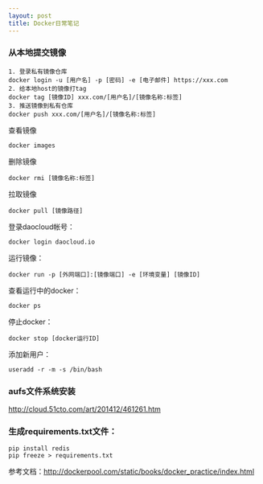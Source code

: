 ```yaml
---
layout: post
title: Docker日常笔记
---
```


### 从本地提交镜像
 
	1. 登录私有镜像仓库
	docker login -u [用户名] -p [密码] -e [电子邮件] https://xxx.com
	2. 给本地host的镜像打tag
	docker tag [镜像ID] xxx.com/[用户名]/[镜像名称:标签]
	3. 推送镜像到私有仓库
	docker push xxx.com/[用户名]/[镜像名称:标签]

查看镜像

	docker images

删除镜像

	docker rmi [镜像名称:标签]

拉取镜像

	docker pull [镜像路径]

登录daocloud帐号：

	docker login daocloud.io

运行镜像：

	docker run -p [外网端口]:[镜像端口] -e [环境变量] [镜像ID]


查看运行中的docker：

	docker ps

停止docker：

	docker stop [docker运行ID]


添加新用户：

	useradd -r -m -s /bin/bash

### aufs文件系统安装 ###

http://cloud.51cto.com/art/201412/461261.htm

### 生成requirements.txt文件： ###

    pip install redis
    pip freeze > requirements.txt


参考文档：http://dockerpool.com/static/books/docker_practice/index.html